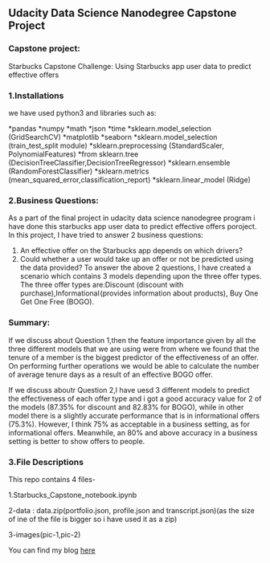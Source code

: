 ## Udacity Data Science Nanodegree Capstone Project
### Capstone project:
Starbucks Capstone Challenge: Using Starbucks app user data to predict effective offers

### 1.Installations
we have used python3 and libraries such as:

*pandas
*numpy
*math
*json
*time
*sklearn.model_selection (GridSearchCV)
*matplotlib
*seaborn
*sklearn.model_selection (train_test_split module)
*sklearn.preprocessing (StandardScaler, PolynomialFeatures)
*from sklearn.tree (DecisionTreeClassifier,DecisionTreeRegressor)
*sklearn.ensemble (RandomForestClassifier)
*sklearn.metrics (mean_squared_error,classification_report)
*sklearn.linear_model (Ridge)
 
### 2.Business Questions:
As a part of the final project in udacity data science nanodegree program i have done this starbucks app user data to predict effective offers poroject.
In this project, I have tried to answer 2 business questions:

1. An effective offer on the Starbucks app depends on which drivers?
2. Could  whether a user would take up an offer or not be predicted using the data provided?
To answer the above 2 questions, I have created a scenario which contains 3 models depending upon the  three offer types.
The three offer types are:Discount (discount with purchase),Informational (provides information about products), Buy One Get One Free (BOGO).

### Summary:
If we discuss about Question 1,then the feature importance given by all the three different models that we are using were from where we found that the tenure of a member is the biggest predictor of the effectiveness of an offer.
On performing further operations we would be able to calculate the number of average tenure days as a result of an effective BOGO offer.

If we discuss aboutr Question 2,I have uesd 3 different models to predict the effectiveness of each offer type and i got a good accuracy value for 2 of the models
(87.35% for discount and 82.83% for BOGO), while in other model there is a slightly accurate performance that is in informational offers (75.3%). 
However, I think 75% as acceptable in a business setting, as for informational offers.
Meanwhile, an 80% and above accuracy in a business setting is better to show offers to people.

### 3.File Descriptions
This repo contains 4 files-

1.Starbucks_Capstone_notebook.ipynb

2-data : data.zip(portfolio.json, profile.json and transcript.json)(as the size of ine of the file is bigger so i have used it as a zip)

3-images(pic-1,pic-2)


You can find my blog <a href="https://medium.com/@ankanpatel23/analyzing-starbucks-offers-data-35927832e0f1">here</a>
